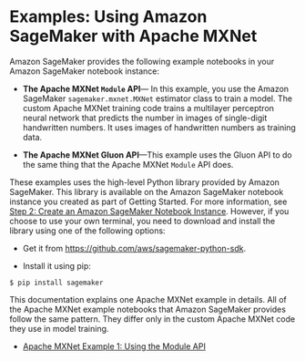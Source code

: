 # Examples: Using Amazon SageMaker with Apache MXNet<a name="sagemaker-examples"></a>

Amazon SageMaker provides the following example notebooks in your Amazon SageMaker notebook instance:

+ **The Apache MXNet `Module` API**— In this example, you use the Amazon SageMaker `sagemaker.mxnet.MXNet` estimator class to train a model\. The custom Apache MXNet training code trains a multilayer perceptron neural network that predicts the number in images of single\-digit handwritten numbers\. It uses images of handwritten numbers as training data\. 

+ **The Apache MXNet Gluon API**—This example uses the Gluon API to do the same thing that the Apache MXNet `Module` API does\.

These examples uses the high\-level Python library provided by Amazon SageMaker\. This library is available on the Amazon SageMaker notebook instance you created as part of Getting Started\. For more information, see [Step 2: Create an Amazon SageMaker Notebook Instance](gs-setup-working-env.md)\. However, if you choose to use your own terminal, you need to download and install the library using one of the following options: 

+ Get it from [https://github\.com/aws/sagemaker\-python\-sdk](https://github.com/aws/sagemaker-python-sdk)\. 

+  Install it using pip:

  ```
  $ pip install sagemaker
  ```

This documentation explains one Apache MXNet example in details\. All of the Apache MXNet example notebooks that Amazon SageMaker provides follow the same pattern\. They differ only in the custom Apache MXNet code they use in model training\. 


+ [Apache MXNet Example 1: Using the Module API](mxnet-example1.md)